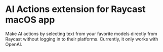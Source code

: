 # AI Actions extension for Raycast macOS app

Make AI actions by selecting text from your favorite models directly from Raycast without logging in to their platforms. Currently, it only works with OpenAI.
